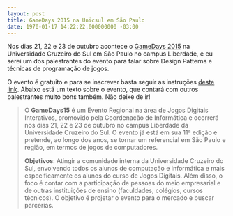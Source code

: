 ```yaml
---
layout: post
title: GameDays 2015 na Unicsul em São Paulo
date: 1970-01-17 14:22:22.000000000 -03:00
---
```


Nos dias 21, 22 e 23 de outubro acontece o [GameDays 2015](http://sites.cruzeirodosulvirtual.com.br/gamedays/programacao.html) na Universidade Cruzeiro do Sul em São Paulo no campus Liberdade, e eu serei um dos palestrantes do evento para falar sobre Design Patterns e técnicas de programação de jogos.

O evento é gratuito e para se inscrever basta seguir as instruções [deste link](http://sites.cruzeirodosulvirtual.com.br/gamedays/inscricao/inscricao.php). Abaixo está um texto sobre o evento, que contará com outros palestrantes muito bons também. Não deixe de ir!

> O **GameDays15** é um Evento Regional na área de Jogos Digitais Interativos, promovido pela Coordenação de Informática e ocorrerá nos dias 21, 22 e 23 de outubro no campus Liberdade da Universidade Cruzeiro do Sul. O evento já está em sua 11ª edição e pretende, ao longo dos anos, se tornar um referencial em São Paulo e região, em termos de jogos de computadores.
> 
> **Objetivos**: Atingir a comunidade interna da Universidade Cruzeiro do Sul, envolvendo todos os alunos de computação e informática e mais especificamente os alunos do curso de Jogos Digitais. Além disso, o foco é contar com a participação de pessoas do meio empresarial e de outras instituições de ensino (faculdades, colégios, cursos técnicos). O objetivo é projetar o evento para o mercado e buscar parcerias.


